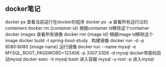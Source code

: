 ## docker笔记
docker ps 查看当前运行在docker的程序
docker ps -a 查看所有运行过的containers
docker rm {container id} 根据container id移除这个container
docker images 查看所有镜像
docker rmi {image id} 根据image id移除这个image
docker build -t spring-boot-study . 构建镜像
docker run -d -p 8080:8080 {image name} 运行镜像
docker run --name mysql -e MYSQL_ROOT_PASSWORD=123456 -p 3307:3306 -d mysql docker带密码启动mysql
docker exec -it mysql bash 进入容器
mysql -u root -p 进入mysql
